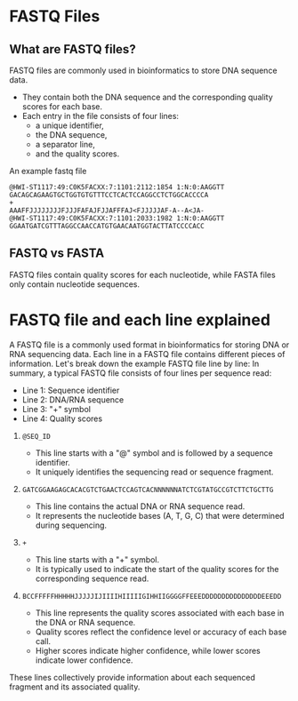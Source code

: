 # FASTQ Files

## What are FASTQ files?
FASTQ files are commonly used in bioinformatics to store DNA sequence data.
- They contain both the DNA sequence and the corresponding quality scores for each base.
- Each entry in the file consists of four lines:
    - a unique identifier,
    - the DNA sequence,
    - a separator line,
    - and the quality scores.

An example fastq file
``` 
@HWI-ST1117:49:C0K5FACXX:7:1101:2112:1854 1:N:0:AAGGTT
GACAGCAGAAGTGCTGGTGTGTTTCCTCACTCCAGGCCTCTGGCACCCCA
+
AAAFFJJJJJJJJFJJJFAFAJFJJAFFFAJ<FJJJJJAF-A--A<JA-
@HWI-ST1117:49:C0K5FACXX:7:1101:2033:1982 1:N:0:AAGGTT
GGAATGATCGTTTAGGCCAACCATGTGAACAATGGTACTTATCCCCACC
```

## FASTQ vs FASTA
FASTQ files contain quality scores for each nucleotide, while FASTA files only contain nucleotide sequences.

# FASTQ file and each line explained
A FASTQ file is a commonly used format in bioinformatics for storing DNA or RNA sequencing data. Each line in a FASTQ file contains different pieces of information. Let's break down the example FASTQ file line by line:
In summary, a typical FASTQ file consists of four lines per sequence read:
- Line 1: Sequence identifier
- Line 2: DNA/RNA sequence
- Line 3: "+" symbol
- Line 4: Quality scores


1. `@SEQ_ID`
    - This line starts with a "@" symbol and is followed by a sequence identifier.
    - It uniquely identifies the sequencing read or sequence fragment.

2. `GATCGGAAGAGCACACGTCTGAACTCCAGTCACNNNNNNATCTCGTATGCCGTCTTCTGCTTG`
    - This line contains the actual DNA or RNA sequence read.
    - It represents the nucleotide bases (A, T, G, C) that were determined during sequencing.

3. `+`
    - This line starts with a "+" symbol.
    - It is typically used to indicate the start of the quality scores for the corresponding sequence read.

4. `BCCFFFFFHHHHHJJJJJIJIIIIHIIIIIGIHHIIGGGGFFEEEDDDDDDDDDDDDDDDEEEDD`
    - This line represents the quality scores associated with each base in the DNA or RNA sequence.
    - Quality scores reflect the confidence level or accuracy of each base call.
    - Higher scores indicate higher confidence, while lower scores indicate lower confidence.

These lines collectively provide information about each sequenced fragment and its associated quality. 